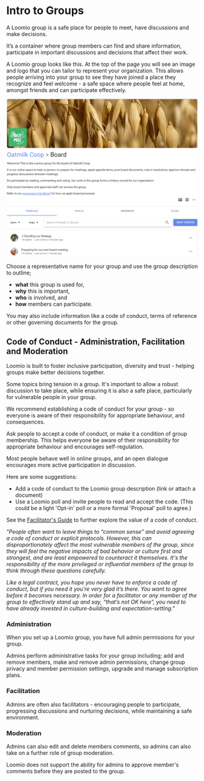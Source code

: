 # Intro to Groups

A Loomio group is a safe place for people to meet, have discussions and make decisions. 

It’s a container where group members can find and share information, participate in important discussions and decisions that affect their work.  

A Loomio group looks like this.  At the top of the page you will see an image and logo that you can tailor to represent your organization.  This allows people arriving into your group to see they have joined a place they recognize and feel welcome - a safe space where people feel at home, amongst friends and can participate effectively.

![](group_page.png)

Choose a representative name for your group and use the group description to outline;
- **what** this group is used for,
- **why** this is important,
- **who** is involved, and
- **how** members can participate.

You may also include information like a code of conduct, terms of reference or other governing documents for the group.

## Code of Conduct - Administration, Facilitation and Moderation

Loomio is built to foster inclusive participation, diversity and trust - helping groups make better decisions together. 

Some topics bring tension in a group.  It's important to allow a robust discussion to take place, while ensuring it is also a safe place, particularly for vulnerable people in your group. 

We recommend establishing a code of conduct for your group - so everyone is aware of their responsibility for appropriate behaviour, and consequences.

Ask people to accept a code of conduct, or make it a condition of group membership.  This helps everyone be aware of their responsibility for appropriate behaviour and encourages self-regulation.  

Most people behave well in online groups, and an open dialogue encourages more active participation in discussion.  

Here are some suggestions:
- Add a code of conduct to the Loomio group description (link or attach a document)
- Use a Loomio poll and invite people to read and accept the code.  (This could be a light 'Opt-in' poll or a more formal 'Proposal' poll to agree.)

See the [Facilitator's Guide](https://help.loomio.com/en/guides/facilitators_guide/commencing/index.html#culture-protocol-expectations) to further explore the value of a code of conduct.

*"People often want to leave things to “common sense” and avoid agreeing a code of conduct or explicit protocols. However, this can disproportionately affect the most vulnerable members of the group, since they will feel the negative impacts of bad behavior or culture first and strongest, and are least empowered to counteract it themselves. It's the responsibility of the more privileged or influential members of the group to think through these questions carefully.*

*Like a legal contract, you hope you never have to enforce a code of conduct, but if you need it you’re very glad it’s there. You want to agree before it becomes necessary. In order for a facilitator or any member of the group to effectively stand up and say, “that’s not OK here”, you need to have already invested in culture-building and expectation-setting."*

### Administration

When you set up a Loomio group, you have full admin permissions for your group.

Admins perform administrative tasks for your group including; add and remove members, make and remove admin permissions, change group privacy and member permission settings, upgrade and manage subscription plans.

### Facilitation

Admins are often also facilitators - encouraging people to participate, progressing discussions and nurturing decisions, while maintaining a safe environment.

### Moderation

Admins can also edit and delete members comments, so admins can also take on a further role of group moderation. 

Loomio does not support the ability for admins to approve member's comments before they are posted to the group.
